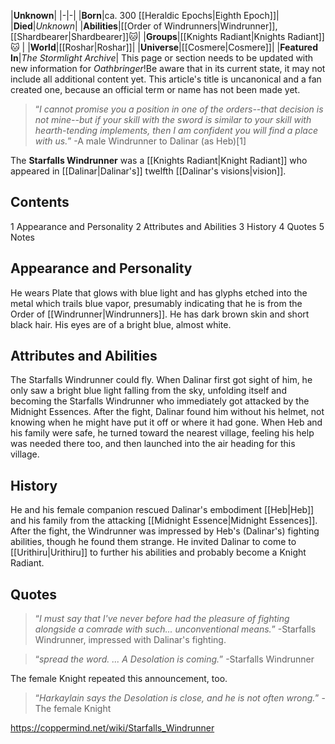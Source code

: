 |**Unknown**|
|-|-|
|**Born**|ca. 300 [[Heraldic Epochs\|Eighth Epoch]]|
|**Died**|*Unknown*|
|**Abilities**|[[Order of Windrunners\|Windrunner]], [[Shardbearer\|Shardbearer]]🐱︎|
|**Groups**|[[Knights Radiant\|Knights Radiant]]🐱︎ |
|**World**|[[Roshar\|Roshar]]|
|**Universe**|[[Cosmere\|Cosmere]]|
|**Featured In**|*The Stormlight Archive*|
This page or section needs to be updated with new information for *Oathbringer*!Be aware that in its current state, it may not include all additional content yet.
This article's title is uncanonical and a fan created one, because an official term or name has not been made yet.
>“*I cannot promise you a position in one of the orders--that decision is not mine--but if your skill with the sword is similar to your skill with hearth-tending implements, then I am confident you will find a place with us.*”
\-A male Windrunner to Dalinar (as Heb)[1]


The **Starfalls Windrunner** was a [[Knights Radiant\|Knight Radiant]] who appeared in [[Dalinar\|Dalinar's]] twelfth [[Dalinar's visions\|vision]].

## Contents

1 Appearance and Personality
2 Attributes and Abilities
3 History
4 Quotes
5 Notes


## Appearance and Personality
He wears Plate that glows with blue light and has glyphs etched into the metal which trails blue vapor, presumably indicating that he is from the Order of [[Windrunner\|Windrunners]]. He has dark brown skin and short black hair. His eyes are of a bright blue, almost white.

## Attributes and Abilities
The Starfalls Windrunner could fly. When Dalinar first got sight of him, he only saw a bright blue light falling from the sky, unfolding itself and becoming the Starfalls Windrunner who immediately got attacked by the Midnight Essences. After the fight, Dalinar found him without his helmet, not knowing when he might have put it off or where it had gone. When Heb and his family were safe, he turned toward the nearest village, feeling his help was needed there too, and then launched into the air heading for this village.

## History
He and his female companion rescued Dalinar's embodiment [[Heb\|Heb]] and his family from the attacking [[Midnight Essence\|Midnight Essences]]. After the fight, the Windrunner was impressed by Heb's (Dalinar's) fighting abilities, though he found them strange. He invited Dalinar to come to [[Urithiru\|Urithiru]] to further his abilities and probably become a Knight Radiant.

## Quotes
>“*I must say that I've never before had the pleasure of fighting alongside a comrade with such... unconventional means.*”
\-Starfalls Windrunner, impressed with Dalinar's fighting.


>“*spread the word. ... A Desolation is coming.*”
\-Starfalls Windrunner


The female Knight repeated this announcement, too.

>“*Harkaylain says the Desolation is close, and he is not often wrong.*”
\-The female Knight




https://coppermind.net/wiki/Starfalls_Windrunner